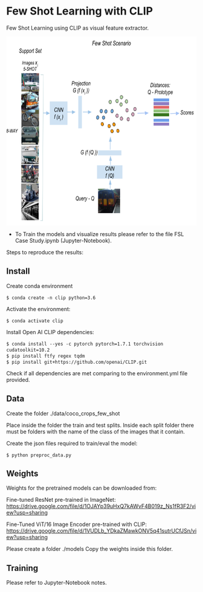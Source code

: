 # Few Shot Learning with CLIP
Few Shot Learning using CLIP as visual feature extractor.

<a href="url"><img src="project_image/FSL_project.png" align="center" height="500" width="650" ></a>
<p></p>

* To Train the models and visualize results please refer to the file FSL Case Study.ipynb (Jupyter-Notebook).

Steps to reproduce the results:

## Install
Create conda environment

    $ conda create -n clip python=3.6
    
Activate the environment:

    $ conda activate clip  

Install Open AI CLIP dependencies:

    $ conda install --yes -c pytorch pytorch=1.7.1 torchvision cudatoolkit=10.2
    $ pip install ftfy regex tqdm
    $ pip install git+https://github.com/openai/CLIP.git
    

Check if all dependencies are met comparing to the environment.yml file provided.

## Data

Create the folder ./data/coco_crops_few_shot

Place inside the folder the train and test splits. Inside each split folder there must be folders with the name of the class of the images that it contain.

Create the json files required to train/eval the model:

    $ python preproc_data.py


## Weights

Weights for the pretrained models can be downloaded from:

Fine-tuned ResNet pre-trained in ImageNet:
https://drive.google.com/file/d/1OJAYp39uHxQ7kAWvF4B019z_Ns1fR3F2/view?usp=sharing

Fine-Tuned ViT/16 Image Encoder pre-trained with CLIP:
https://drive.google.com/file/d/1VUDLb_YDkaZMawkONV5q41sutrUCfJSn/view?usp=sharing

Please create a folder ./models
Copy the weights inside this folder.

## Training

Please refer to Jupyter-Notebook notes.


